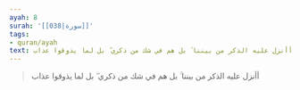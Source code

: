 ```yaml
---
ayah: 8
surah: '[[038|سورة]]'
tags:
- quran/ayah
text: أأنزل عليه الذكر من بيننا ۚ بل هم في شك من ذكري ۖ بل لما يذوقوا عذاب
---
```

> أأنزل عليه الذكر من بيننا ۚ بل هم في شك من ذكري ۖ بل لما يذوقوا عذاب
